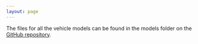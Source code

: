 ```yaml
---
layout: page
---
```

<script type="text/javascript"
        src="https://cdnjs.cloudflare.com/ajax/libs/mathjax/2.7.0/MathJax.js?config=TeX-AMS_CHTML"></script>

The files for all the vehicle models can be found in the models folder on the [GitHub repository](https://github.com/kmmille/FACTEST).
